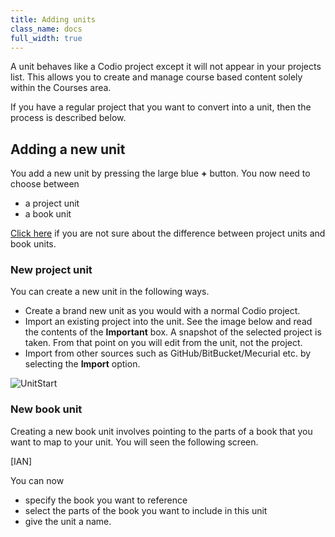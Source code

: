 ```yaml
---
title: Adding units
class_name: docs
full_width: true
---
```


A unit behaves like a Codio project except it will not appear in your projects list. This allows you to create and manage course based content solely within the Courses area.

If you have a regular project that you want to convert into a unit, then the process is described below.

## Adding a new unit
You add a new unit by pressing the large blue **+** button. You now need to choose between 

- a project unit
- a book unit

[Click here](IAN) if you are not sure about the difference between project units and book units.


### New project unit
You can create a new unit in the following ways.

- Create a brand new unit as you would with a normal Codio project.
- Import an existing project into the unit. See the image below and read the contents of the **Important** box. A snapshot of the selected project is taken. From that point on you will edit from the unit, not the project.
- Import from other sources such as GitHub/BitBucket/Mecurial etc. by selecting the **Import** option.

<img alt="UnitStart" src="/img/docs/unitstart.png" class="simple"/>

<a name="createbook"></a>
### New book unit
Creating a new book unit involves pointing to the parts of a book that you want to map to your unit. You will seen the following screen.

[IAN]

You can now 

- specify the book you want to reference
- select the parts of the book you want to include in this unit
- give the unit a name.







